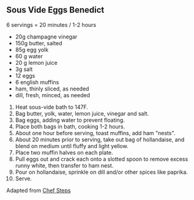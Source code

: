 ## Sous Vide Eggs Benedict

6 servings = 20 minutes / 1-2 hours

* 20g champagne vinegar
* 150g butter, salted
* 85g egg yolk
* 60 g water
* 20 g lemon juice
* 3g salt
* 12 eggs
* 6 english muffins
* ham, thinly sliced, as needed
* dill, fresh, minced, as needed

1. Heat sous-vide bath to 147F.
2. Bag butter, yolk, water, lemon juice, vinegar and salt.
3. Bag eggs, adding water to prevent floating.
4. Place both bags in bath, cooking 1-2 hours.
5. About one hour before serving, toast muffins, add ham "nests".
6. About 20 minutes prior to serving, take out bag of hollandaise, and blend on medium until fluffy and light yellow.
7. Place two muffin halves on each plate.
8. Pull eggs out and crack each onto a slotted spoon to remove excess runny white, then transfer to ham nest.
9. Pour on hollandaise, sprinkle on dill and/or other spices like paprika.
10. Serve.

Adapted from [Chef Steps](https://www.chefsteps.com/activities/can-t-f-it-up-eggs-benedict)
